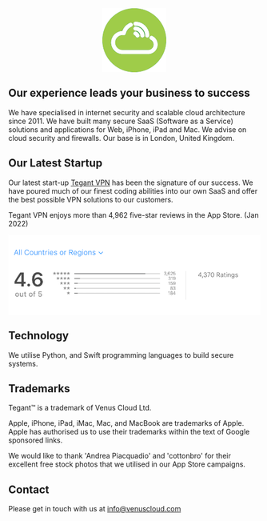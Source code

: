 <img src="logo_flat_bright.png" alt="Venus Cloud Company Logo" style="display: block; margin: 0 auto;">

## Our experience leads your business to success

We have specialised in internet security and scalable cloud architecture since 2011. We have built many secure SaaS (Software as a Service) solutions and applications for Web, iPhone, iPad and Mac. We advise on cloud security and firewalls. Our base is in London, United Kingdom.

## Our Latest Startup
Our latest start-up [Tegant VPN](https://tegant.com) has been the signature of our success. We have poured much of our finest coding abilities into our own SaaS and offer the best possible VPN solutions to our customers.

Tegant VPN enjoys more than 4,962 five-star reviews in the App Store. (Jan 2022)

<img src="tegant_reviews.png" alt="Tegant Reviews" style="display: block; margin: 0 auto;">

## Technology
We utilise Python, and Swift programming languages to build secure systems.

## Trademarks
Tegant™ is a trademark of Venus Cloud Ltd.

Apple, iPhone, iPad, iMac, Mac, and MacBook are trademarks of Apple. Apple has authorised us to use their trademarks within the text of Google sponsored links.

We would like to thank 'Andrea Piacquadio' and 'cottonbro' for their excellent free stock photos that we utilised in our App Store campaigns.

## Contact
Please get in touch with us at info@venuscloud.com
